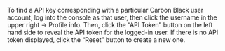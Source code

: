 To find a API key corresponding with a particular Carbon Black user account, log into the console as that user, then click the username in the upper right -> Profile info.
Then, click the “API Token” button on the left hand side to reveal the API token for the logged-in user. If there is no API token displayed, click the “Reset” button to create a new one.